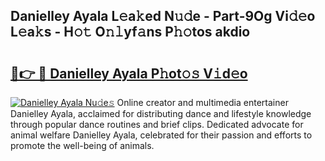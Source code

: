 ## Danielley Ayala L𝚎a𝚔ed N𝚞𝚍e - Part-9Og Vi𝚍𝚎o L𝚎a𝚔s - H𝚘𝚝 O𝚗𝚕yf𝚊ns P𝚑𝚘tos akdio

# <h2><a href="http://kfdwhu.oniu.top/?m=Danielley+Ayala">🔗👉 🔴 Danielley Ayala P𝚑ot𝚘𝚜 V𝚒d𝚎o</a></h2>

[![Danielley Ayala Nu𝚍e𝚜](https://i.imgur.com/0qMVB7G.gif)](http://kfdwhu.oniu.top/?m=Danielley+Ayala)
Online creator and multimedia entertainer Danielley Ayala, acclaimed for distributing dance and lifestyle knowledge through popular dance routines and brief clips. Dedicated advocate for animal welfare Danielley Ayala, celebrated for their passion and efforts to promote the well-being of animals.  

